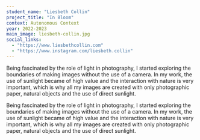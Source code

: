```yaml
---
student_name: "Liesbeth Collin"
project_title: "In Bloom"
context: Autonomous Context
year: 2022-2023
main_image: liesbeth-collin.jpg
social_links:
  - "https://www.liesbethcollin.com"
  - "https://www.instagram.com/liesbeth.collin"
---
```

Being fascinated by the role of light in photography, I started exploring the boundaries of making images without the use of a camera. In my work, the use of sunlight became of high value and the interaction with nature is very important, which is why all my images are created with only photographic paper, natural objects and the use of direct sunlight.

Being fascinated by the role of light in photography, I started exploring the boundaries of making images without the use of a camera. In my work, the use of sunlight became of high value and the interaction with nature is very important, which is why all my images are created with only photographic paper, natural objects and the use of direct sunlight.